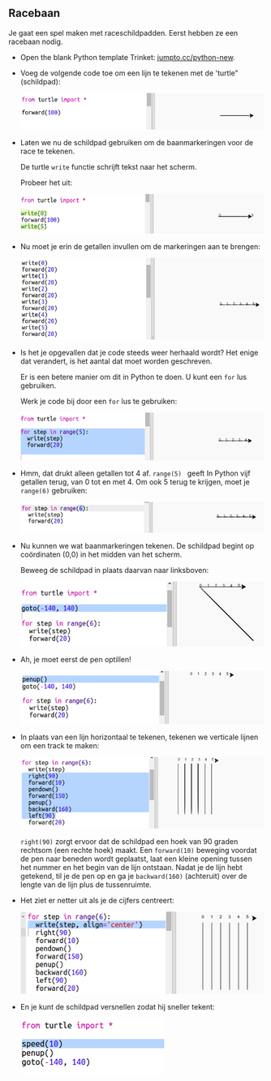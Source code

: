 ## Racebaan

Je gaat een spel maken met raceschildpadden. Eerst hebben ze een racebaan nodig.

+ Open the blank Python template Trinket: <a href="http://jumpto.cc/python-new" target="_blank">jumpto.cc/python-new</a>.

+ Voeg de volgende code toe om een ​​lijn te tekenen met de 'turtle" (schildpad):
    
    ![screenshot](images/race-forward.png)

+ Laten we nu de schildpad gebruiken om de baanmarkeringen voor de race te tekenen.
    
    De turtle `write` functie schrijft tekst naar het scherm.
    
    Probeer het uit:
    
    ![screenshot](images/race-markings1.png)

+ Nu moet je erin de getallen invullen om de markeringen aan te brengen:
    
    ![screenshot](images/race-markings2.png)

+ Is het je opgevallen dat je code steeds weer herhaald wordt? Het enige dat verandert, is het aantal dat moet worden geschreven.
    
    Er is een betere manier om dit in Python te doen. U kunt een `for` lus gebruiken.
    
    Werk je code bij door een​​ `for` lus te gebruiken:
    
    ![screenshot](images/race-for.png)

+ Hmm, dat drukt alleen getallen tot 4 af. `range(5) ` geeft In Python vijf getallen terug, van 0 tot en met 4. Om ook 5 terug te krijgen, moet je `range(6)` gebruiken:
    
    ![screenshot](images/race-range.png)

+ Nu kunnen we wat baanmarkeringen tekenen. De schildpad begint op coördinaten (0,0) in het midden van het scherm.
    
    Beweeg de schildpad in plaats daarvan naar linksboven:
    
    ![screenshot](images/race-goto.png)

+ Ah, je moet eerst de pen optillen!
    
    ![screenshot](images/race-penup.png)

+ In plaats van een lijn horizontaal te tekenen, tekenen we verticale lijnen om een ​​track te maken:
    
    ![screenshot](images/race-lines.png)
    
    `right(90)` zorgt ervoor dat de schildpad een hoek van 90 graden rechtsom (een rechte hoek) maakt. Een `forward(10)` beweging voordat de pen naar beneden wordt geplaatst, laat een kleine opening tussen het nummer en het begin van de lijn ontstaan. Nadat je de lijn hebt getekend, til je de pen op en ga je `backward(160)` (achteruit) over de lengte van de lijn plus de tussenruimte.

+ Het ziet er netter uit als je de cijfers centreert:
    
    ![screenshot](images/race-center.png)

+ En je kunt de schildpad versnellen zodat hij sneller tekent:
    
    ![screenshot](images/race-speed.png)